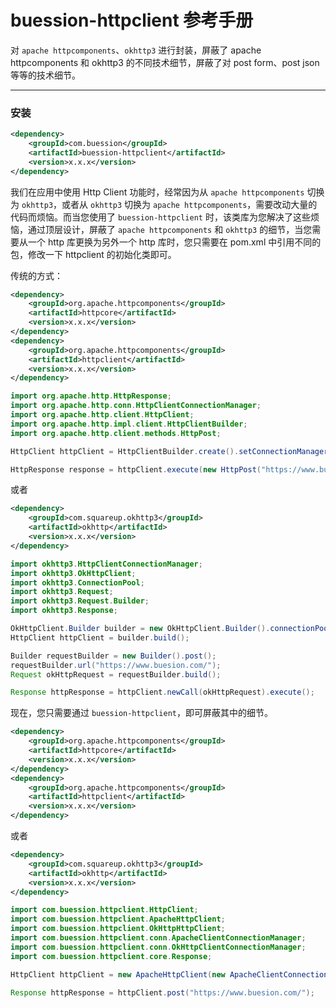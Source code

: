 # buession-httpclient 参考手册


对 `apache httpcomponents`、`okhttp3` 进行封装，屏蔽了 apache httpcomponents 和 okhttp3 的不同技术细节，屏蔽了对 post form、post json 等等的技术细节。


---


### **安装**

```xml
<dependency>
    <groupId>com.buession</groupId>
    <artifactId>buession-httpclient</artifactId>
    <version>x.x.x</version>
</dependency>
```

我们在应用中使用 Http Client 功能时，经常因为从 `apache httpcomponents` 切换为 `okhttp3`，或者从 `okhttp3` 切换为 `apache httpcomponents`，需要改动大量的代码而烦恼。而当您使用了 `buession-httpclient` 时，该类库为您解决了这些烦恼，通过顶层设计，屏蔽了 `apache httpcomponents` 和 `okhttp3` 的细节，当您需要从一个 http 库更换为另外一个 http 库时，您只需要在 pom.xml 中引用不同的包，修改一下 httpclient 的初始化类即可。

传统的方式：

```xml
<dependency>
    <groupId>org.apache.httpcomponents</groupId>
    <artifactId>httpcore</artifactId>
    <version>x.x.x</version>
</dependency>
<dependency>
    <groupId>org.apache.httpcomponents</groupId>
    <artifactId>httpclient</artifactId>
    <version>x.x.x</version>
</dependency>
```

```java
import org.apache.http.HttpResponse;
import org.apache.http.conn.HttpClientConnectionManager;
import org.apache.http.client.HttpClient;
import org.apache.http.impl.client.HttpClientBuilder;
import org.apache.http.client.methods.HttpPost;

HttpClient httpClient = HttpClientBuilder.create().setConnectionManager(new HttpClientConnectionManager()).build();

HttpResponse response = httpClient.execute(new HttpPost("https://www.buesion.com/"));
```

或者

```xml
<dependency>
    <groupId>com.squareup.okhttp3</groupId>
    <artifactId>okhttp</artifactId>
    <version>x.x.x</version>
</dependency>
```

```java
import okhttp3.HttpClientConnectionManager;
import okhttp3.OkHttpClient;
import okhttp3.ConnectionPool;
import okhttp3.Request;
import okhttp3.Request.Builder;
import okhttp3.Response;

OkHttpClient.Builder builder = new OkHttpClient.Builder().connectionPool(new ConnectionPool());
HttpClient httpClient = builder.build();

Builder requestBuilder = new Builder().post();
requestBuilder.url("https://www.buesion.com/");
Request okHttpRequest = requestBuilder.build();

Response httpResponse = httpClient.newCall(okHttpRequest).execute();
```

现在，您只需要通过 `buession-httpclient`，即可屏蔽其中的细节。

```xml
<dependency>
    <groupId>org.apache.httpcomponents</groupId>
    <artifactId>httpcore</artifactId>
    <version>x.x.x</version>
</dependency>
<dependency>
    <groupId>org.apache.httpcomponents</groupId>
    <artifactId>httpclient</artifactId>
    <version>x.x.x</version>
</dependency>
```

或者

```xml
<dependency>
    <groupId>com.squareup.okhttp3</groupId>
    <artifactId>okhttp</artifactId>
    <version>x.x.x</version>
</dependency>
```

```java
import com.buession.httpclient.HttpClient;
import com.buession.httpclient.ApacheHttpClient;
import com.buession.httpclient.OkHttpHttpClient;
import com.buession.httpclient.conn.ApacheClientConnectionManager;
import com.buession.httpclient.conn.OkHttpClientConnectionManager;
import com.buession.httpclient.core.Response;

HttpClient httpClient = new ApacheHttpClient(new ApacheClientConnectionManager()); // 或者 new OkHttpHttpClient(new OkHttpClientConnectionManager());

Response httpResponse = httpClient.post("https://www.buesion.com/");
```